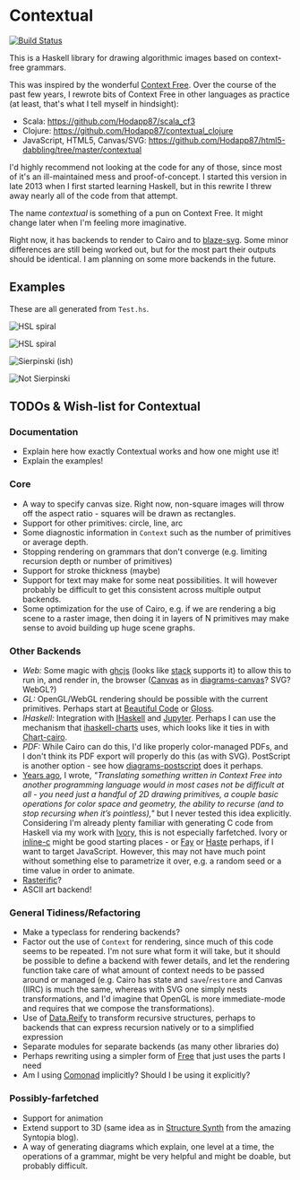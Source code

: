 # Contextual

[![Build Status](https://travis-ci.org/Hodapp87/contextual.svg?branch=master)](https://travis-ci.org/Hodapp87/contextual)

This is a Haskell library for drawing algorithmic images based on
context-free grammars.

This was inspired by the wonderful
[Context Free](http://www.contextfreeart.org/).  Over the course of
the past few years, I rewrote bits of Context Free in other languages
as practice (at least, that's what I tell myself in hindsight):

* Scala: https://github.com/Hodapp87/scala_cf3
* Clojure: https://github.com/Hodapp87/contextual_clojure
* JavaScript, HTML5, Canvas/SVG:
  https://github.com/Hodapp87/html5-dabbling/tree/master/contextual

I'd highly recommend not looking at the code for any of those, since
most of it's an ill-maintained mess and proof-of-concept.  I started
this version in late 2013 when I first started learning Haskell, but
in this rewrite I threw away nearly all of the code from that attempt.

The name *contextual* is something of a pun on Context Free.  It might
change later when I'm feeling more imaginative.

Right now, it has backends to render to Cairo and to
[blaze-svg](https://hackage.haskell.org/package/blaze-svg).  Some
minor differences are still being worked out, but for the most part
their outputs should be identical.  I am planning on some more
backends in the future.

## Examples

These are all generated from `Test.hs`.

![HSL spiral](testHSL.png)

![HSL spiral](testHSL2.png)

![Sierpinski (ish)](sierpinski.png)

![Not Sierpinski](notSierpinski.png)

## TODOs & Wish-list for Contextual

### Documentation

* Explain here how exactly Contextual works and how one might use it!
* Explain the examples!

### Core

* A way to specify canvas size.  Right now, non-square images will
throw off the aspect ratio - squares will be drawn as rectangles.
* Support for other primitives: circle, line, arc
* Some diagnostic information in `Context` such as the number of
primitives or average depth.
* Stopping rendering on grammars that don't converge (e.g. limiting
recursion depth or number of primitives)
* Support for stroke thickness (maybe)
* Support for text may make for some neat possibilities.  It will
however probably be difficult to get this consistent across multiple
output backends.
* Some optimization for the use of Cairo, e.g. if we are rendering a
big scene to a raster image, then doing it in layers of N primitives
may make sense to avoid building up huge scene graphs.

### Other Backends

* *Web:* Some magic with [ghcjs](https://github.com/ghcjs/ghcjs)
(looks like [stack](http://docs.haskellstack.org/en/stable/ghcjs/)
supports it) to allow this to run in, and render in, the browser
([Canvas](https://github.com/ghcjs/ghcjs-base/tree/master/JavaScript/Web/Canvas)
as in [diagrams-canvas](https://github.com/diagrams/diagrams-canvas)?
SVG? WebGL?)
* *GL:* OpenGL/WebGL rendering should be possible with the current
primitives.  Perhaps start at
[Beautiful Code](http://www.renci.org/wp-content/pub/tutorials/BeautifulCode.pdf)
or [Gloss](https://hackage.haskell.org/package/gloss).
* *IHaskell:* Integration with [IHaskell](https://github.com/gibiansky/IHaskell)
and [Jupyter](http://jupyter.org/).  Perhaps I can use the mechanism
that
[ihaskell-charts](https://hackage.haskell.org/package/ihaskell-charts)
uses, which looks like it ties in with
[Chart-cairo](https://hackage.haskell.org/package/Chart-cairo).
* *PDF:* While Cairo can do this, I'd like properly color-managed
PDFs, and I don't think its PDF export will properly do this (as with
SVG).  PostScript is another option - see how
[diagrams-postscript](https://github.com/diagrams/diagrams-postscript)
does it perhaps.
* [Years ago](https://hodapple.com/blag/posts/2011-08-29-context-free.html),
I wrote, *"Translating something written in Context Free into another
programming language would in most cases not be difficult at all - you
need just a handful of 2D drawing primitives, a couple basic
operations for color space and geometry, the ability to recurse (and
to stop recursing when it’s pointless),"* but I never tested this idea
explicitly.  Considering I'm already plenty familiar with generating C
code from Haskell via my work with
[Ivory](http://ivorylang.org/ivory-introduction.html), this is not
especially farfetched.  Ivory or
[inline-c](https://hackage.haskell.org/package/inline-c) might be good
starting places - or [Fay](https://github.com/faylang/fay) or
[Haste](http://haste-lang.org/) perhaps, if I want to target
JavaScript.  However, this may not have much point without something
else to parametrize it over, e.g. a random seed or a time value in
order to animate.
* [Rasterific](https://github.com/Twinside/Rasterific)?
* ASCII art backend!

### General Tidiness/Refactoring

* Make a typeclass for rendering backends?
* Factor out the use of `Context` for rendering, since much of this
code seems to be repeated.  I'm not sure what form it will take, but
it should be possible to define a backend with fewer details, and let
the rendering function take care of what amount of context needs to be
passed around or managed (e.g. Cairo has state and `save`/`restore`
and Canvas (IIRC) is much the same, whereas with SVG one simply nests
transformations, and I'd imagine that OpenGL is more immediate-mode
and requires that we compose the transformations).
* Use of [Data.Reify](https://hackage.haskell.org/package/data-reify)
to transform recursive structures, perhaps to backends that can
express recursion natively or to a simplified expression
* Separate modules for separate backends (as many other libraries do)
* Perhaps rewriting using a simpler form of
[Free](https://hackage.haskell.org/package/free/docs/Control-Monad-Free.html)
that just uses the parts I need
* Am I using
[Comonad](https://gelisam.blogspot.co.uk/2013/07/comonads-are-neighbourhoods-not-objects.html)
implicitly?  Should I be using it explicitly?

### Possibly-farfetched

* Support for animation
* Extend support to 3D (same idea as in
[Structure Synth](http://blog.hvidtfeldts.net/index.php/category/structure-synth/)
from the amazing Syntopia blog).
* A way of generating diagrams which explain, one level at a time, the
operations of a grammar, might be very helpful and might be doable,
but probably difficult.
